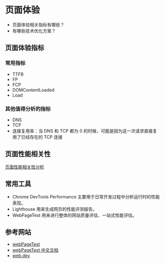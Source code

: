 # 页面体验

- 页面体验相关指标有哪些？
- 有哪些技术优化方案？

## 页面体验指标

### 常用指标
- TTFB
- FP
- FCP
- DOMContentLoaded
- Load

### 其他值得分析的指标

- DNS
- TCP
- 连接复用率：当 DNS 和 TCP 都为 0 的时候，可能是因为这一次请求直接复用了已经存在的 TCP 连接


## 页面性能相关性
[页面性能相关性分析](./correlation.md)


## 常用工具
- Chrome DevTools Performance 主要用于日常开发过程中分析运行时的性能表现。
- Lighthouse 用来生成网页的性能评测报告。
- WebPageTest 用来进行整体的网站质量评估、一站式性能评估。


## 参考网站

- [webPageTest](https://www.webpagetest.org/)
- [webPageTest 中文文档](https://github.com/pwstrick/WebPagetest-Docs)
- [web.dev](https://web.dev/)